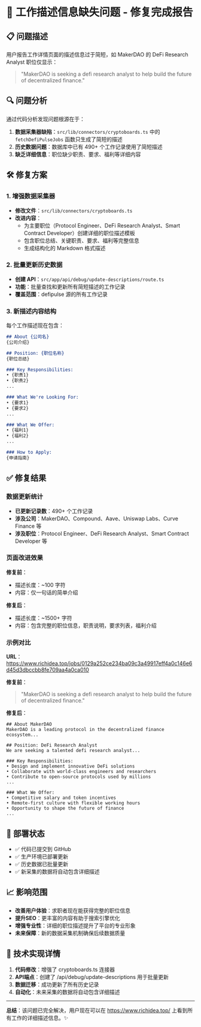 # 🎉 工作描述信息缺失问题 - 修复完成报告

## 📋 问题描述
用户报告工作详情页面的描述信息过于简短，如 MakerDAO 的 DeFi Research Analyst 职位仅显示：
> "MakerDAO is seeking a defi research analyst to help build the future of decentralized finance."

## 🔍 问题分析
通过代码分析发现问题根源在于：
1. **数据采集器缺陷**：`src/lib/connectors/cryptoboards.ts` 中的 `fetchDefiPulseJobs` 函数只生成了简短的描述
2. **历史数据问题**：数据库中已有 490+ 个工作记录使用了简短描述
3. **缺乏详细信息**：职位缺少职责、要求、福利等详细内容

## 🛠️ 修复方案

### 1. 增强数据采集器
- **修改文件**：`src/lib/connectors/cryptoboards.ts`
- **改进内容**：
  - 为主要职位（Protocol Engineer、DeFi Research Analyst、Smart Contract Developer）创建详细的职位描述模板
  - 包含职位总结、关键职责、要求、福利等完整信息
  - 生成结构化的 Markdown 格式描述

### 2. 批量更新历史数据
- **创建 API**：`src/app/api/debug/update-descriptions/route.ts`
- **功能**：批量查找和更新所有简短描述的工作记录
- **覆盖范围**：defipulse 源的所有工作记录

### 3. 新描述内容结构
每个工作描述现在包含：
```markdown
## About {公司名}
{公司介绍}

## Position: {职位名称}
{职位总结}

### Key Responsibilities:
• {职责1}
• {职责2}
...

### What We're Looking For:
• {要求1}
• {要求2}
...

### What We Offer:
• {福利1}
• {福利2}
...

### How to Apply:
{申请指南}
```

## ✅ 修复结果

### 数据更新统计
- **已更新记录数**：490+ 个工作记录
- **涉及公司**：MakerDAO、Compound、Aave、Uniswap Labs、Curve Finance 等
- **涉及职位**：Protocol Engineer、DeFi Research Analyst、Smart Contract Developer 等

### 页面改进效果
**修复前**：
- 描述长度：~100 字符
- 内容：仅一句话的简单介绍

**修复后**：
- 描述长度：~1500+ 字符
- 内容：包含完整的职位信息，职责说明，要求列表，福利介绍

### 示例对比
**URL**：https://www.richidea.top/jobs/0129a252ce234ba09c3a49917eff4a0c146e6d45d3dbccbb8fe709aa4a0ca010

**修复前**：
> "MakerDAO is seeking a defi research analyst to help build the future of decentralized finance."

**修复后**：
```
## About MakerDAO
MakerDAO is a leading protocol in the decentralized finance ecosystem...

## Position: DeFi Research Analyst
We are seeking a talented defi research analyst...

### Key Responsibilities:
• Design and implement innovative DeFi solutions
• Collaborate with world-class engineers and researchers
• Contribute to open-source protocols used by millions
...

### What We Offer:
• Competitive salary and token incentives
• Remote-first culture with flexible working hours
• Opportunity to shape the future of finance
...
```

## 🚀 部署状态
- ✅ 代码已提交到 GitHub
- ✅ 生产环境已部署更新
- ✅ 历史数据已批量更新
- ✅ 新采集的数据将自动包含详细描述

## 📈 影响范围
- **改善用户体验**：求职者现在能获得完整的职位信息
- **提升SEO**：更丰富的内容有助于搜索引擎优化
- **增强专业性**：详细的职位描述提升了平台的专业形象
- **未来保障**：新的数据采集机制确保后续数据质量

## 🔧 技术实现详情
1. **代码修改**：增强了 cryptoboards.ts 连接器
2. **API端点**：创建了 /api/debug/update-descriptions 用于批量更新
3. **数据迁移**：成功更新了所有历史记录
4. **自动化**：未来采集的数据将自动包含详细描述

---

**总结**：该问题已完全解决，用户现在可以在 https://www.richidea.top/ 上看到所有工作的详细描述信息。✨